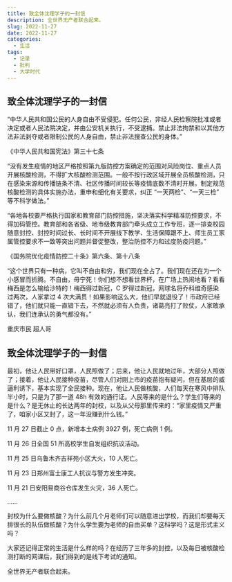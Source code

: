 ```yaml
---
title: 致全体沈理学子的一封信
description: 全世界无产者联合起来。
slug: 2022-11-27
date: 2022-11-27
categories:
  - 生活
tags:
  - 记录
  - 批判
  - 大学时代
---
```


## 致全体沈理学子的一封信

“中华人民共和国公民的人身自由不受侵犯。任何公民，非经人民检察院批准或者决定或者人民法院决定，并由公安机关执行，不受逮捕。禁止非法拘禁和以其他方法非法剥夺或者限制公民的人身自由，禁止非法搜查公民的身体。”

《中华人民共和国宪法》第三十七条

“没有发生疫情的地区严格按照第九版防控方案确定的范围对风险岗位、重点人员开展核酸检测，不得扩大核酸检测范围。一般不按行政区域开展全员核酸检测，只在感染来源和传播链条不清、社区传播时间较长等疫情底数不清时开展。制定规范核酸检测的具体实施办法，重申和细化有关要求，纠正 “一天两检”、“一天三检” 等不科学做法。”

“各地各校要严格执行国家和教育部门防控措施，坚决落实科学精准防控要求，不得加码管控。教育部和各省级、地市级教育部门牵头成立工作专班，逐一排查校园随意封控、封控时间过长、长时间不开展线下教学、生活保障跟不上、师生员工家属管控要求不一致等突出问题并督促整改，整治防控不力和过度防疫问题。”

《国务院优化疫情防控二十条》第六条、第十八条

“这个世界只有一种病，它叫不自由和穷，我们现在全占了。我们现在还在为一个小感冒而折腾。不自由，毋宁死！你们想不想看世界杯，在广场上热闹地看？看看梅西是怎么输给沙特的！梅西得过新冠，C 罗得过新冠，网球名将乔科维奇感染过两次，人家拿过 4 次大满贯！如果影响这么大，他们早就退役了！市政府已经错了，他们就只能一直错下去，不然就必须有人负责，诸葛亮打了败仗，人家敢承认，我们连承认的勇气都没有。”

重庆市民 超人哥

## 致全体沈理学子的一封信

最初，他让人民带好口罩，人民照做了；后来，他让人民就地过年，大部分人照做了；接着，他让人民接种疫苗，尽管人们对刚上市的疫苗抱有疑问，但在基层的威逼利诱下，基本实现了全民接种。现在，他让人民做核酸，人们每天在寒风中排队半小时，只是为了那一道 48h 有效的通行证。人民等来的是什么？学生们等来的是什么？是无休止的长达两年的封校，以及从父母那里传来的：“家里疫情又严重了，咱家小区又封了，这一年没赚到什么钱。”

11 月 27 日截止 0 点，新增本土病例 3927 例，死亡病例 1 例。

11 月 26 日全国 51 所高校学生自发组织抗议活动。

11 月 25 日乌鲁木齐吉祥苑小区大火，10 人死亡。

11 月 23 日郑州富士康工人抗议与警方发生冲突。

11 月 21 日安阳易商谷仓库发生火灾，36 人死亡。

……

封校为什么要做核酸？为什么前几个月老师们可以随意进出学校，而我们却要每天排很长的队伍做核酸？为什么学生要为老师的自由买单？这科学吗？这是形式主义吗？

大家还记得正常的生活是什么样的吗？在经历了三年多的封控，以及每日被核酸检测打断的网课后，我们得到的是线下考试的通知。

全世界无产者联合起来。
